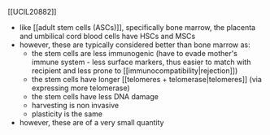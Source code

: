 [[UCIL20882]]

- like [[adult stem cells (ASCs)]], specifically bone marrow, the placenta and umbilical cord blood cells have HSCs and MSCs
- however, these are typically considered better than bone marrow as:
	- the stem cells are less immunogenic (have to evade mother's immune system - less surface markers, thus easier to match with recipient and less prone to [[immunocompatibility|rejection]])
	- the stem cells have longer [[telomeres + telomerase|telomeres]] (via expressing more telomerase)
	- the stem cells have less DNA damage
	- harvesting is non invasive
	- plasticity is the same
- however, these are of a very small quantity